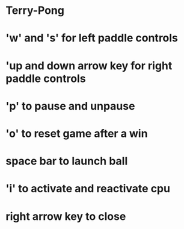 # Terry-Pong
# 'w' and 's' for left paddle controls
# 'up and down arrow key for right paddle controls
# 'p' to pause and unpause
# 'o' to reset game after a win
# space bar to launch ball
# 'i' to activate and reactivate cpu
# right arrow key to close
